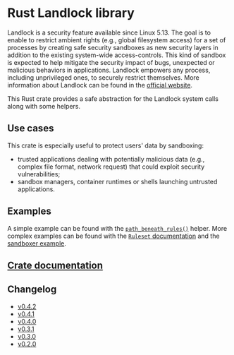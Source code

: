 # Rust Landlock library

Landlock is a security feature available since Linux 5.13.
The goal is to enable to restrict ambient rights (e.g., global filesystem access) for a set of processes by creating safe security sandboxes as new security layers in addition to the existing system-wide access-controls.
This kind of sandbox is expected to help mitigate the security impact of bugs, unexpected or malicious behaviors in applications.
Landlock empowers any process, including unprivileged ones, to securely restrict themselves.
More information about Landlock can be found in the [official website](https://landlock.io).

This Rust crate provides a safe abstraction for the Landlock system calls along with some helpers.

## Use cases

This crate is especially useful to protect users' data by sandboxing:
* trusted applications dealing with potentially malicious data
  (e.g., complex file format, network request) that could exploit security vulnerabilities;
* sandbox managers, container runtimes or shells launching untrusted applications.

## Examples

A simple example can be found with the
[`path_beneath_rules()`](https://landlock.io/rust-landlock/landlock/fn.path_beneath_rules.html) helper.
More complex examples can be found with the
[`Ruleset` documentation](https://landlock.io/rust-landlock/landlock/struct.Ruleset.html)
and the [sandboxer example](examples/sandboxer.rs).

## [Crate documentation](https://landlock.io/rust-landlock/landlock/)

## Changelog

* [v0.4.2](CHANGELOG.md#v042)
* [v0.4.1](CHANGELOG.md#v041)
* [v0.4.0](CHANGELOG.md#v040)
* [v0.3.1](CHANGELOG.md#v031)
* [v0.3.0](CHANGELOG.md#v030)
* [v0.2.0](CHANGELOG.md#v020)

